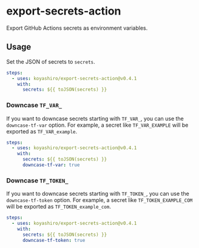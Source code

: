 # export-secrets-action

Export GitHub Actions secrets as environment variables.

## Usage

Set the JSON of secrets to `secrets`.

```yaml
steps:
  - uses: koyashiro/export-secrets-action@v0.4.1
    with:
      secrets: ${{ toJSON(secrets) }}
```

### Downcase `TF_VAR_`

If you want to downcase secrets starting with `TF_VAR_`, you can use the `downcase-tf-var` option.
For example, a secret like `TF_VAR_EXAMPLE` will be exported as `TF_VAR_example`.

```yaml
steps:
  - uses: koyashiro/export-secrets-action@v0.4.1
    with:
      secrets: ${{ toJSON(secrets) }}
      downcase-tf-var: true
```

### Downcase `TF_TOKEN_`

If you want to downcase secrets starting with `TF_TOKEN_`, you can use the `downcase-tf-token` option.
For example, a secret like `TF_TOKEN_EXAMPLE_COM` will be exported as `TF_TOKEN_example_com`.

```yaml
steps:
  - uses: koyashiro/export-secrets-action@v0.4.1
    with:
      secrets: ${{ toJSON(secrets) }}
      downcase-tf-token: true
```

